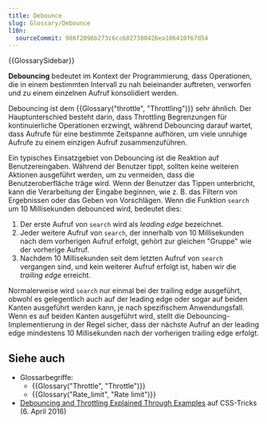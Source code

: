 ```yaml
---
title: Debounce
slug: Glossary/Debounce
l10n:
  sourceCommit: 986f2096b273c6cc6827380426ea106410f67d54
---
```


{{GlossarySidebar}}

**Debouncing** bedeutet im Kontext der Programmierung, dass Operationen, die in einem bestimmten Intervall zu nah beieinander auftreten, verworfen und zu einem einzelnen Aufruf konsolidiert werden.

Debouncing ist dem {{Glossary("throttle", "Throttling")}} sehr ähnlich. Der Hauptunterschied besteht darin, dass Throttling Begrenzungen für kontinuierliche Operationen erzwingt, während Debouncing darauf wartet, dass Aufrufe für eine bestimmte Zeitspanne aufhören, um viele unruhige Aufrufe zu einem einzigen Aufruf zusammenzuführen.

Ein typisches Einsatzgebiet von Debouncing ist die Reaktion auf Benutzereingaben. Während der Benutzer tippt, sollten keine weiteren Aktionen ausgeführt werden, um zu vermeiden, dass die Benutzeroberfläche träge wird. Wenn der Benutzer das Tippen unterbricht, kann die Verarbeitung der Eingabe beginnen, wie z. B. das Filtern von Ergebnissen oder das Geben von Vorschlägen. Wenn die Funktion `search` um 10 Millisekunden debounced wird, bedeutet dies:

1. Der erste Aufruf von `search` wird als _leading edge_ bezeichnet.
2. Jeder weitere Aufruf von `search`, der innerhalb von 10 Millisekunden nach dem vorherigen Aufruf erfolgt, gehört zur gleichen "Gruppe" wie der vorherige Aufruf.
3. Nachdem 10 Millisekunden seit dem letzten Aufruf von `search` vergangen sind, und kein weiterer Aufruf erfolgt ist, haben wir die _trailing edge_ erreicht.

Normalerweise wird `search` nur einmal bei der trailing edge ausgeführt, obwohl es gelegentlich auch auf der leading edge oder sogar auf beiden Kanten ausgeführt werden kann, je nach spezifischem Anwendungsfall. Wenn es auf beiden Kanten ausgeführt wird, stellt die Debouncing-Implementierung in der Regel sicher, dass der nächste Aufruf an der leading edge mindestens 10 Millisekunden nach der vorherigen trailing edge erfolgt.

## Siehe auch

- Glossarbegriffe:
  - {{Glossary("Throttle", "Throttle")}}
  - {{Glossary("Rate_limit", "Rate limit")}}
- [Debouncing and Throttling Explained Through Examples](https://css-tricks.com/debouncing-throttling-explained-examples/) auf CSS-Tricks (6. April 2016)

